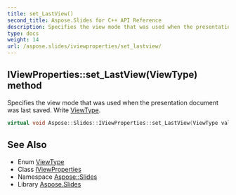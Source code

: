 ```yaml
---
title: set_LastView()
second_title: Aspose.Slides for C++ API Reference
description: Specifies the view mode that was used when the presentation document was last saved. Write ViewType.
type: docs
weight: 14
url: /aspose.slides/iviewproperties/set_lastview/
---
```

## IViewProperties::set_LastView(ViewType) method


Specifies the view mode that was used when the presentation document was last saved. Write [ViewType](../../viewtype/).

```cpp
virtual void Aspose::Slides::IViewProperties::set_LastView(ViewType value)=0
```

## See Also

* Enum [ViewType](../../viewtype/)
* Class [IViewProperties](../)
* Namespace [Aspose::Slides](../../)
* Library [Aspose.Slides](../../../)
